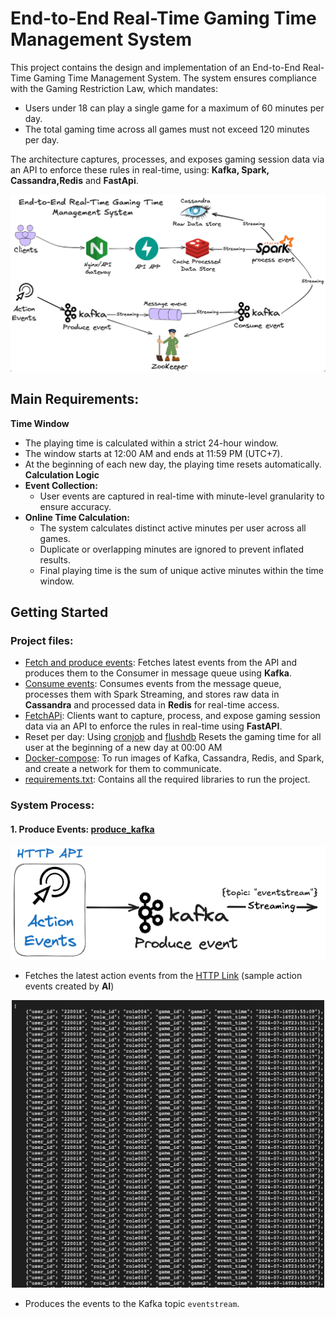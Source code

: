 # End-to-End Real-Time Gaming Time Management System

This project contains the design and implementation of an End-to-End Real-Time Gaming Time Management System. The system ensures compliance with the Gaming Restriction Law, which mandates:

- Users under 18 can play a single game for a maximum of 60 minutes per day.
- The total gaming time across all games must not exceed 120 minutes per day.

The architecture captures, processes, and exposes gaming session data via an API to enforce these rules in real-time, using: **Kafka, Spark, Cassandra,Redis** and **FastApi**.

![architecture](images/0_architecture.png)

## Main Requirements:
**Time Window**
- The playing time is calculated within a strict 24-hour window.
- The window starts at 12:00 AM and ends at 11:59 PM (UTC+7).
- At the beginning of each new day, the playing time resets automatically.
**Calculation Logic**
-   **Event Collection:**
    - User events are captured in real-time with minute-level granularity to ensure accuracy.
- **Online Time Calculation:**
    - The system calculates distinct active minutes per user across all games.
    - Duplicate or overlapping minutes are ignored to prevent inflated results.
    - Final playing time is the sum of unique active minutes within the time window.

## Getting Started

### Project files:

- [Fetch and produce events](plugins/produce_kafka.py): Fetches latest events from the API and produces them to the Consumer in message queue using **Kafka**.
- [Consume events](plugins/spark_streaming.py): Consumes events from the message queue, processes them with Spark Streaming, and stores raw data in **Cassandra** and processed data in **Redis** for real-time access.
- [FetchAPi](plugins/plugins/fetch_api.py): Clients want to capture, process, and expose gaming session data via an API to enforce the rules in real-time using **FastAPI**. 
- Reset per day: Using [cronjob](cronfile) and [flushdb](plugins/flushdb.py) Resets the gaming time for all user at the beginning of a new day at 00:00 AM
- [Docker-compose](docker-compose.yaml): To run images of Kafka, Cassandra, Redis, and Spark, and create a network for them to communicate.
- [requirements.txt](requirements.txt): Contains all the required libraries to run the project.

### System Process:

#### 1. Produce Events: [produce_kafka](plugins/produce_kafka.py)

<p align="center">
  <img src="./images/1_produceevents.png" alt="lal">
</p>

- Fetches the latest action events from the [HTTP Link](https://github.com/ntd284/VNG-Assignment/raw/refs/heads/main/files/sample_file.json) (sample action events created by **AI**)

<p align="center">
  <img src="./images/1_1_sample.png" alt="lal", width=500>
</p>

- Produces the events to the Kafka topic `eventstream`.

